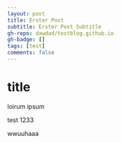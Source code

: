 ```yaml
---
layout: post
title: Erster Post
subtitle: Erster Post Subtitle
gh-repo: dawdad/testblog.github.io
gh-badge: []
tags: [test]
comments: false
---
```


# title


loirum ipsum 

test 1233



wwuuhaaa
